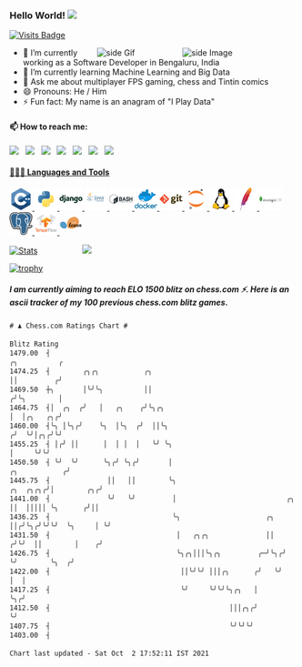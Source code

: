   ### Hello World!  <img src="https://github.com/sciencepal/sciencepal/blob/master/assets/Hi.gif" width="29px">
  [![Visits Badge](https://badges.pufler.dev/visits/sciencepal/sciencepal)](https://badges.pufler.dev/visits/sciencepal/sciencepal)
  
<img src="https://github.com/sciencepal/sciencepal/blob/master/assets/life_balance.gif" alt="side Image" align="right" width="200" height="auto" />
<a href="https://ko-fi.com/sciencepal"> <img src="https://media3.giphy.com/media/ZEB6yFbLnhyQf7g3hn/giphy.gif" alt="side Gif" align="right" width="150" height="auto"/> </a>
  
  - 🔭 I’m currently working as a Software Developer in Bengaluru, India
  - 🌱 I’m currently learning Machine Learning and Big Data
  - 💬 Ask me about multiplayer FPS gaming, chess and Tintin comics
  - 😄 Pronouns: He / Him
  - ⚡ Fun fact: My name is an anagram of "I Play Data"
  
  #### 📫 How to reach me:
  
  [<img src="https://upload.wikimedia.org/wikipedia/commons/8/83/Steam_icon_logo.svg" width="3.5%"/>](https://steamcommunity.com/id/mongocds/)  &nbsp; [<img src="https://github.com/sciencepal/sciencepal/blob/master/assets/discord-round.svg" width="3.5%"/>](https://discord.gg/MnUUbHe)  &nbsp; [<img src="https://img.icons8.com/color/48/000000/twitter.png" width="3.5%"/>](https://twitter.com/sciencepal)  &nbsp; [<img src="https://img.icons8.com/color/48/000000/linkedin.png" width="3.5%"/>](https://www.linkedin.com/in/adityapal1/)  &nbsp; [<img src="https://img.icons8.com/fluent/48/000000/facebook-new.png" width="3.5%"/>](https://www.facebook.com/sciencepal/)  &nbsp; [<img src="https://img.icons8.com/fluent/48/000000/instagram-new.png" width="3.5%"/>](https://www.instagram.com/aditya_sciencepal/)  &nbsp; <a href="mailto:aditya.pal.science@gmail.com"> <img src="https://img.icons8.com/fluent/48/000000/gmail.png" width="3.5%"/>
  
  #### 👨🏻‍💻 Languages and Tools <br />
  <code><img height="40" src="https://raw.githubusercontent.com/github/explore/80688e429a7d4ef2fca1e82350fe8e3517d3494d/topics/cpp/cpp.png"></code>
  <code><img height="40" src="https://raw.githubusercontent.com/github/explore/80688e429a7d4ef2fca1e82350fe8e3517d3494d/topics/python/python.png"></code>
  <code><img height="40" src="https://raw.githubusercontent.com/github/explore/80688e429a7d4ef2fca1e82350fe8e3517d3494d/topics/django/django.png"></code>
  <code><img height="40" src="https://raw.githubusercontent.com/github/explore/80688e429a7d4ef2fca1e82350fe8e3517d3494d/topics/java/java.png"></code>
  <code><img height="40" src="https://raw.githubusercontent.com/github/explore/80688e429a7d4ef2fca1e82350fe8e3517d3494d/topics/bash/bash.png"></code>
  <code><img height="40" src="https://raw.githubusercontent.com/github/explore/80688e429a7d4ef2fca1e82350fe8e3517d3494d/topics/docker/docker.png"></code>
  <code><img height="40" src="https://raw.githubusercontent.com/github/explore/80688e429a7d4ef2fca1e82350fe8e3517d3494d/topics/git/git.png"></code>
  <code><img height="40" src="https://raw.githubusercontent.com/github/explore/80688e429a7d4ef2fca1e82350fe8e3517d3494d/topics/jupyter-notebook/jupyter-notebook.png"></code>
  <code><img height="40" src="https://raw.githubusercontent.com/github/explore/80688e429a7d4ef2fca1e82350fe8e3517d3494d/topics/linux/linux.png"></code>
  <code><img height="40" src="https://raw.githubusercontent.com/github/explore/80688e429a7d4ef2fca1e82350fe8e3517d3494d/topics/maven/maven.png"></code>
  <code><img height="40" src="https://raw.githubusercontent.com/github/explore/80688e429a7d4ef2fca1e82350fe8e3517d3494d/topics/mongodb/mongodb.png"></code>
  <code><img height="40" src="https://raw.githubusercontent.com/github/explore/80688e429a7d4ef2fca1e82350fe8e3517d3494d/topics/postgresql/postgresql.png"></code>
  <code><img height="40" src="https://raw.githubusercontent.com/github/explore/80688e429a7d4ef2fca1e82350fe8e3517d3494d/topics/tensorflow/tensorflow.png"></code>
  <code><img height="40" src="https://raw.githubusercontent.com/github/explore/80688e429a7d4ef2fca1e82350fe8e3517d3494d/topics/scikit-learn/scikit-learn.png"></code>
  
  [![Stats](https://github-readme-stats.vercel.app/api?username=sciencepal&show_icons=true&theme=radical)](https://github-readme-stats.vercel.app/api?username=sciencepal&show_icons=true&theme=radical)&nbsp; &nbsp; &nbsp; &nbsp; &nbsp; &nbsp; &nbsp; &nbsp; &nbsp; &nbsp; <img src="https://github.com/sciencepal/sciencepal/blob/master/assets/saved.gif" width="195">
  
  [![trophy](https://github-profile-trophy.vercel.app/?username=sciencepal&theme=juicyfresh&no-frame=true&row=1&&margin-w=20&no-bg=true)](https://github-profile-trophy.vercel.app/?username=sciencepal&theme=juicyfresh&no-frame=true&row=1&&margin-w=20&no-bg=true)
  
  ##### I am currently aiming to reach ELO 1500 blitz on chess.com ⚡. Here is an ascii tracker of my 100 previous chess.com blitz games.

  ```
  # ♟︎ Chess.com Ratings Chart #
  
  Blitz Rating
 1479.00  ┤                                                                                      ╭╮          ╭
 1474.25  ┤        ╭╮╭╮           ╭╮                                                             ││         ╭╯
 1469.50  ┼╮       │╰╯╰╮          ││                                                            ╭╯╰╮        │
 1464.75  ┤│  ╭╮  ╭╯   │   ╭╮    ╭╯╰╮╭╮                                                         │  │╭╮   ╭╮╭╯
 1460.00  ┤╰╮ │╰╮╭╯    ╰╮  │╰╮  ╭╯  ││╰╮                                                       ╭╯  ╰╯│╭╮╭╯╰╯
 1455.25  ┤ │╭╯ ││      │  │ │  │   ╰╯ ╰╮                                                      │     ╰╯╰╯
 1450.50  ┤ ╰╯  ╰╯      ╰╮╭╯ ╰╮╭╯       │                                        ╭╮           ╭╯
 1445.75  ┤              ││   ││        ╰╮                              ╭╮  ╭╮╭╮╭╯│        ╭╮╭╯
 1441.00  ┤              ╰╯   ╰╯         │                           ╭╮ ││  │││││ ╰╮      ╭╯││
 1436.25  ┤                              ╰╮                     ╭╮   ││╭╯╰╮╭╯╰╯╰╯  ╰╮     │ ╰╯
 1431.50  ┤                               │   ╭╮╭╮              ││  ╭╯╰╯  ││        │    ╭╯
 1426.75  ┤                               ╰╮╭╮│││╰╮╭╮         ╭─╯╰╮╭╯     ╰╯        ╰╮  ╭╯
 1422.00  ┤                                ││╰╯╰╯ │││╭╮      ╭╯   ╰╯                 │  │
 1417.25  ┤                                ╰╯     ╰╯╰╯╰╮╭╮   │                       ╰╮╭╯
 1412.50  ┤                                            │││╭╮╭╯                        ╰╯
 1407.75  ┤                                            ╰╯╰╯╰╯
 1403.00  ┤

Chart last updated - Sat Oct  2 17:52:11 IST 2021  
  ```
  
